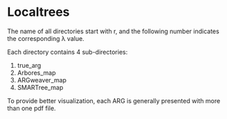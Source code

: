 # Localtrees

The name of all directories start with r, and the following number indicates the corresponding λ value.

Each directory contains 4 sub-directories:

1. true_arg
2. Arbores_map
3. ARGweaver_map
4. SMARTree_map

To provide better visualization, each ARG is generally presented with more than one pdf file.
